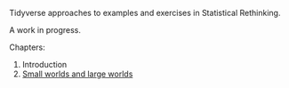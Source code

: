 Tidyverse approaches to examples and exercises in Statistical Rethinking.

A work in progress.

Chapters:

1. Introduction
2. [Small worlds and large worlds](02-worlds.md)